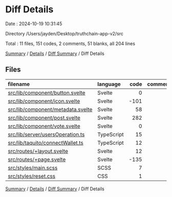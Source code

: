 # Diff Details

Date : 2024-10-19 10:31:45

Directory /Users/jayden/Desktop/truthchain-app-v2/src

Total : 11 files,  151 codes, 2 comments, 51 blanks, all 204 lines

[Summary](results.md) / [Details](details.md) / [Diff Summary](diff.md) / Diff Details

## Files
| filename | language | code | comment | blank | total |
| :--- | :--- | ---: | ---: | ---: | ---: |
| [src/lib/component/button.svelte](/src/lib/component/button.svelte) | Svelte | 0 | 0 | 1 | 1 |
| [src/lib/component/icon.svelte](/src/lib/component/icon.svelte) | Svelte | -101 | 0 | 1 | -100 |
| [src/lib/component/metadata.svelte](/src/lib/component/metadata.svelte) | Svelte | 58 | 0 | 9 | 67 |
| [src/lib/component/post.svelte](/src/lib/component/post.svelte) | Svelte | 282 | 0 | 35 | 317 |
| [src/lib/component/vote.svelte](/src/lib/component/vote.svelte) | Svelte | 0 | 0 | 1 | 1 |
| [src/lib/server/usersOperation.ts](/src/lib/server/usersOperation.ts) | TypeScript | 15 | 1 | 0 | 16 |
| [src/lib/taquito/connectWallet.ts](/src/lib/taquito/connectWallet.ts) | TypeScript | 12 | 1 | 1 | 14 |
| [src/routes/+layout.svelte](/src/routes/+layout.svelte) | Svelte | 12 | 0 | 3 | 15 |
| [src/routes/+page.svelte](/src/routes/+page.svelte) | Svelte | -135 | 0 | -2 | -137 |
| [src/styles/main.scss](/src/styles/main.scss) | SCSS | 7 | 0 | 2 | 9 |
| [src/styles/reset.css](/src/styles/reset.css) | CSS | 1 | 0 | 0 | 1 |

[Summary](results.md) / [Details](details.md) / [Diff Summary](diff.md) / Diff Details